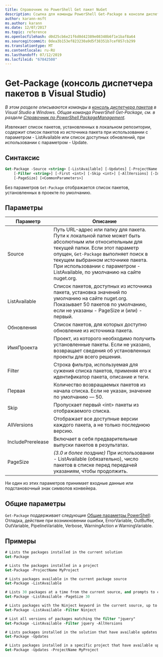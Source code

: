 ```yaml
---
title: Справочник по PowerShell Get пакет NuGet
description: Ссылка для команды PowerShell Get-Package в консоли диспетчера пакетов NuGet в Visual Studio.
author: karann-msft
ms.author: karann
ms.date: 12/07/2017
ms.topic: reference
ms.openlocfilehash: d0d25cb6e21f6d0d42389e08340b6f1e1baf8a64
ms.sourcegitcommit: 0dea3b153ef823230a9d5f38351b7cef057cb299
ms.translationtype: MT
ms.contentlocale: ru-RU
ms.lasthandoff: 07/12/2019
ms.locfileid: "67842508"
---
```

# <a name="get-package-package-manager-console-in-visual-studio"></a>Get-Package (консоль диспетчера пакетов в Visual Studio)

*В этом разделе описываются команды в [консоль диспетчера пакетов](package-manager-console.md) в Visual Studio в Windows. Общая команда PowerShell Get-Package, см. в разделе [Справочник по PowerShell PackageManagement](/powershell/module/packagemanagement/?view=powershell-6).*

Извлекает список пакетов, установленных в локальном репозитории, содержит список пакетов из источника пакета при использовании с параметром - ListAvailable или список доступных обновлений, при использовании с параметром - Update.

## <a name="syntax"></a>Синтаксис

```ps
Get-Package -Source <string> [-ListAvailable] [-Updates] [-ProjectName <string>]
    [-Filter <string>] [-First <int>] [-Skip <int>] [-AllVersions] [-IncludePrerelease]
    [-PageSize] [<CommonParameters>]
```

Без параметров `Get-Package` отображается список пакетов, установленных в проекте по умолчанию.

## <a name="parameters"></a>Параметры

| Параметр | Описание |
| --- | --- |
| Source | Путь URL-адрес или папку для пакета. Пути к локальной папке может быть абсолютным или относительным для текущей папки. Если этот параметр опущен, `Get-Package` выполняет поиск в текущем выбранном источнике пакета. При использовании с параметром - ListAvailable, по умолчанию на сайте nuget.org. |
| ListAvailable | Список пакетов, доступных из источника пакета, установка значений по умолчанию на сайте nuget.org. Показывает 50 пакетов по умолчанию, если не указаны - PageSize и (или) - первый. |
| Обновления | Список пакетов, для которых доступно обновление из источника пакета. |
| ИмяПроекта | Проект, из которого необходимо получить установленные пакеты. Если не указано, возвращает сведения об установленных проекты для всего решения. |
| Filter | Строка фильтра, используемая для сужения списка пакетов, применяя его к идентификатор пакета, описание и теги. |
| Первая | Количество возвращаемых пакетов из начала списка. Если не указан, значение по умолчанию — 50. |
| Skip | Пропускает первый &lt;int&gt; пакеты из отображаемого списка.  |
| AllVersions | Отображает все доступные версии каждого пакета, а не только последнюю версию. |
| IncludePrerelease | Включает в себя предварительные выпуски пакетов в результатах. |
| PageSize | *(3.0 и более поздние)*  При использовании - ListAvailable (обязательно), число пакетов в списке перед передачей указаниям, чтобы продолжить. |

Ни один из этих параметров принимает входные данные или подстановочный знак символов конвейера.

## <a name="common-parameters"></a>Общие параметры

`Get-Package` поддерживает следующие [Общие параметры PowerShell](http://go.microsoft.com/fwlink/?LinkID=113216): Отладка, действие при возникновении ошибки, ErrorVariable, OutBuffer, OutVariable, PipelineVariable, Verbose, WarningAction и WarningVariable.

## <a name="examples"></a>Примеры

```ps
# Lists the packages installed in the current solution
Get-Package

# Lists the packages installed in a project
Get-Package -ProjectName MyProject

# Lists packages available in the current package source
Get-Package -ListAvailable

# Lists 30 packages at a time from the current source, and prompts to continue if more are available
Get-Package -ListAvailable -PageSize 30

# Lists packages with the Ninject keyword in the current source, up to 50
Get-Package -ListAvailable -Filter Ninject

# List all versions of packages matching the filter "jquery"
Get-Package -ListAvailable -Filter jquery -AllVersions

# Lists packages installed in the solution that have available updates
Get-Package -Updates

# Lists packages installed in a specific project that have available updates
Get-Package -Updates -ProjectName MyProject
```
